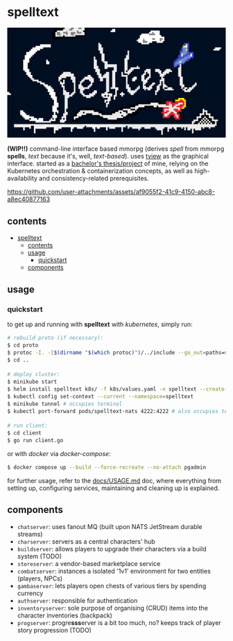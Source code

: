 # spelltext

![logo](./docs/spelltext_logo.png)

**(WIP!!)** command-line interface based mmorpg (derives *spell* from mmorpg **spells**, *text* because it's, well, *text-based*). uses [tview](https://github.com/rivo/tview) as the graphical interface. started as a [bachelor's thesis/project](https://efee.etf.unibl.org/vector/zavrsni-radovi/2520) of mine, relying on the Kubernetes orchestration & containerization concepts, as well as high-availability and consistency-related prerequisites.

https://github.com/user-attachments/assets/af9055f2-41c9-4150-abc8-a8ec40877163

## contents
- [spelltext](#spelltext)
  - [contents](#contents)
  - [usage](#usage)
    - [quickstart](#quickstart)
  - [components](#components)

## usage
### quickstart
to get up and running with **spelltext** with *kubernetes*, simply run:
```sh
# rebuild proto (if necessary):
$ cd proto 
$ protoc -I. -I$(dirname "$(which protoc)")/../include --go_out=paths=source_relative:. --go-grpc_out=paths=source_relative:. $(cat ./files) 
$ cd ..

# deploy cluster:
$ minikube start
$ helm install spelltext k8s/ -f k8s/values.yaml -n spelltext --create-namespace
$ kubectl config set-context --current --namespace=spelltext
$ minikube tunnel # occupies terminal
$ kubectl port-forward pods/spelltext-nats 4222:4222 # also occupies terminal

# run client:
$ cd client 
$ go run client.go
```

or with *docker* via *docker-compose*:
```sh
$ docker compose up --build --force-recreate --no-attach pgadmin
```

for further usage, refer to the [docs/USAGE.md](./docs/USAGE.md) doc, where everything from setting up, configuring services, maintaining and cleaning up is explained.

## components
- `chatserver`: uses fanout MQ (built upon NATS JetStream durable streams)
- `charserver`: servers as a central characters' hub
- `buildserver`: allows players to upgrade their characters via a build system (TODO)
- `storeserver`: a vendor-based marketplace service
- `combatserver`: instances a isolated '1v1' environment for two entities (players, NPCs)
- `gambaserver`: lets players open chests of various tiers by spending currency
- `authserver`: responsible for authentication
- `inventoryserver`: sole purpose of organising (CRUD) items into the character inventories (backpack)
- `progserver`: progre**sss**erver is a bit too much, no? keeps track of player story progression (TODO)
